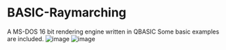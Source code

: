 # BASIC-Raymarching
A MS-DOS 16 bit rendering engine written in QBASIC
Some basic examples are included.
![image](https://github.com/user-attachments/assets/61657f7b-6deb-49bd-ab54-1e626b33a5bf)
![image](https://github.com/user-attachments/assets/9a267bb4-4f38-4ac9-b15b-27e0838da984)
